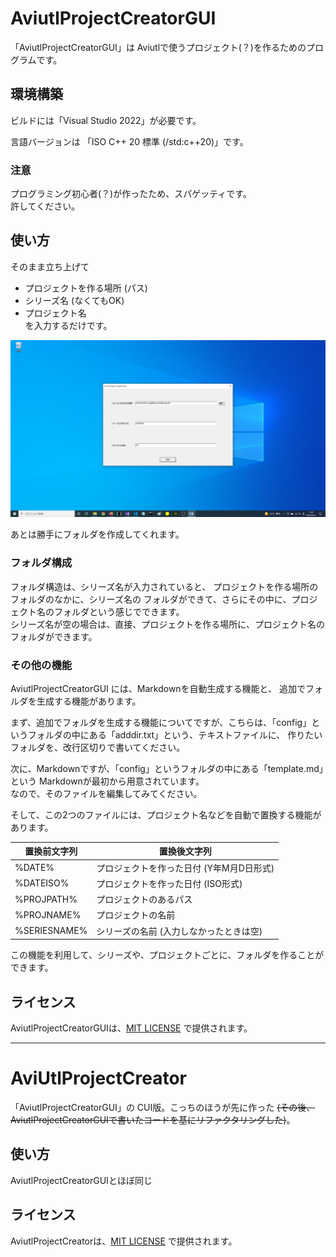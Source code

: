 # AviutlProjectCreatorGUI
「AviutlProjectCreatorGUI」は Aviutlで使うプロジェクト(？)を作るためのプログラムです。

## 環境構築
ビルドには「Visual Studio 2022」が必要です。  
  
言語バージョンは 「ISO C++ 20 標準 (/std:c++20)」です。

### 注意
プログラミング初心者(？)が作ったため、スパゲッティです。  
許してください。  

## 使い方
そのまま立ち上げて  
- プロジェクトを作る場所 (パス)  
- シリーズ名 (なくてもOK)  
- プロジェクト名  
を入力するだけです。  

![screenshot_0.png](./screenshot/screenshot_0.png)  

あとは勝手にフォルダを作成してくれます。

### フォルダ構成
フォルダ構造は、シリーズ名が入力されていると、
プロジェクトを作る場所のフォルダのなかに、シリーズ名の フォルダができて、さらにその中に、プロジェクト名のフォルダという感じでできます。  
シリーズ名が空の場合は、直接、プロジェクトを作る場所に、プロジェクト名のフォルダができます。

### その他の機能
AviutlProjectCreatorGUI には、Markdownを自動生成する機能と、
追加でフォルダを生成する機能があります。  
  
まず、追加でフォルダを生成する機能についてですが、こちらは、「config」というフォルダの中にある「adddir.txt」という、テキストファイルに、
作りたいフォルダを、改行区切りで書いてください。  
  
次に、Markdownですが、「config」というフォルダの中にある「template.md」という Markdownが最初から用意されています。  
なので、そのファイルを編集してみてください。  
  
そして、この2つのファイルには、プロジェクト名などを自動で置換する機能があります。  

置換前文字列 | 置換後文字列
--- | ---
%DATE% | プロジェクトを作った日付 (Y年M月D日形式)
%DATEISO% | プロジェクトを作った日付 (ISO形式)
%PROJPATH% | プロジェクトのあるパス
%PROJNAME% | プロジェクトの名前
%SERIESNAME% | シリーズの名前 (入力しなかったときは空)

この機能を利用して、シリーズや、プロジェクトごとに、フォルダを作ることができます。  

## ライセンス
AviutlProjectCreatorGUIは、[MIT LICENSE](https://github.com/soramakura/AviutlProjectCreator/blob/master/LICENSE)
で提供されます。

---
# AviUtlProjectCreator
「AviutlProjectCreatorGUI」の CUI版。こっちのほうが先に作った ~~(その後、AviutlProjectCreatorGUIで書いたコードを基にリファクタリングした)~~。  

## 使い方
AviutlProjectCreatorGUIとほぼ同じ  

## ライセンス
AviutlProjectCreatorは、[MIT LICENSE](https://github.com/soramakura/AviutlProjectCreator/blob/master/LICENSE)
で提供されます。
